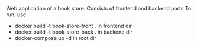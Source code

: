 Web application of a book store. 
Consists of frontend and backend parts
To run, use
- docker build -t book-store-front . in frontend dir
- docker build -t book-store-back . in backend dir
- docker-compose up -d in root dir